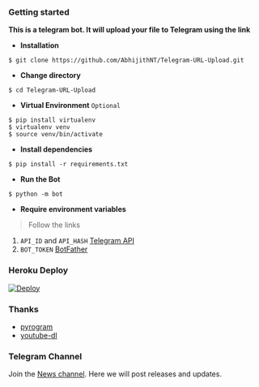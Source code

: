 ### Getting started

**This is a telegram bot. It will upload your file to Telegram using the link**

- **Installation**
```shell
$ git clone https://github.com/AbhijithNT/Telegram-URL-Upload.git
```
- **Change directory**
```shell
$ cd Telegram-URL-Upload
```
- **Virtual Environment** `Optional`
```shell
$ pip install virtualenv
$ virtualenv venv
$ source venv/bin/activate
```
- **Install dependencies**
```shell
$ pip install -r requirements.txt
```
- **Run the Bot**
```shell
$ python -m bot
```
 - **Require environment variables**
> Follow the links
1. `API_ID` and `API_HASH` [Telegram API](https://my.telegram.org/)
2. `BOT_TOKEN` [BotFather](https://telegram.me/BotFather)

### Heroku Deploy
[![Deploy](https://www.herokucdn.com/deploy/button.svg)](https://heroku.com/deploy)

### Thanks

- [pyrogram](https://github.com/pyrogram/pyrogram) 
- [youtube-dl](https://github.com/ytdl-org/youtube-dl)

### Telegram Channel
Join the [News channel](https://telegram.me/AbhijithNT). Here we will post releases and updates.